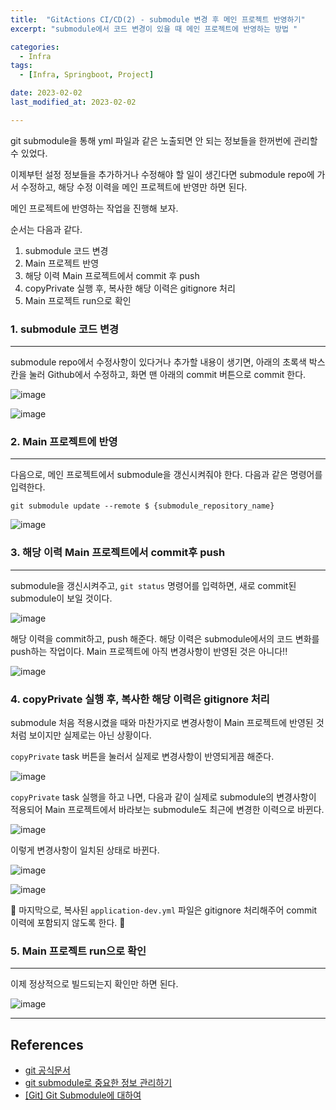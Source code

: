 ```yaml
---
title:  "GitActions CI/CD(2) - submodule 변경 후 메인 프로젝트 반영하기" 
excerpt: "submodule에서 코드 변경이 있을 때 메인 프로젝트에 반영하는 방법 "

categories:
  - Infra
tags:
  - [Infra, Springboot, Project]

date: 2023-02-02
last_modified_at: 2023-02-02

---
```


git submodule을 통해 yml 파일과 같은 노출되면 안 되는 정보들을 한꺼번에 관리할 수 있었다.

이제부턴 설정 정보들을 추가하거나 수정해야 할 일이 생긴다면 submodule repo에 가서 수정하고, 해당 수정 이력을 메인 프로젝트에 반영만 하면 된다.

메인 프로젝트에 반영하는 작업을 진행해 보자.

순서는 다음과 같다.

1. submodule 코드 변경
2. Main 프로젝트 반영 
3. 해당 이력 Main 프로젝트에서 commit 후 push 
4. copyPrivate 실행 후, 복사한 해당 이력은 gitignore 처리
5. Main 프로젝트 run으로 확인

### 1. submodule 코드 변경
---

submodule repo에서 수정사항이 있다거나 추가할 내용이 생기면, 아래의 초록색 박스 칸을 눌러 Github에서 수정하고, 화면 맨 아래의 commit 버튼으로 commit 한다.

![image](https://user-images.githubusercontent.com/85394884/217045714-eeaa79b2-28c8-4514-aeb0-45b87fc25f70.png)

![image](https://user-images.githubusercontent.com/85394884/217045943-db2d0853-2310-4cbf-b923-8007f5ae780a.png)


### 2. Main 프로젝트에 반영
---

다음으로, 메인 프로젝트에서 submodule을 갱신시켜줘야 한다. 다음과 같은 명령어를 입력한다.

```
git submodule update --remote $ {submodule_repository_name}
```
![image](https://user-images.githubusercontent.com/85394884/217046217-5c3b8ce7-804d-4fb8-b7af-53e431444e4d.png)

### 3. 해당 이력 Main 프로젝트에서 commit후 push
---

submodule을 갱신시켜주고, `git status` 명령어를 입력하면, 새로 commit된 submodule이 보일 것이다.

![image](https://user-images.githubusercontent.com/85394884/217046413-27b77ba4-4c98-4c01-801b-8f98b62ffde5.png)

해당 이력을 commit하고, push 해준다. 해당 이력은 submodule에서의 코드 변화를 push하는 작업이다. Main 프로젝트에 아직 변경사항이 반영된 것은 아니다!!

![image](https://user-images.githubusercontent.com/85394884/217046877-3edac121-5d63-431b-9320-c288ab597112.png)


### 4. copyPrivate 실행 후, 복사한 해당 이력은 gitignore 처리

submodule 처음 적용시켰을 때와 마찬가지로 변경사항이 Main 프로젝트에 반영된 것처럼 보이지만 실제로는 아닌 상황이다.

`copyPrivate` task 버튼을 눌러서 실제로 변경사항이 반영되게끔 해준다.

![image](https://user-images.githubusercontent.com/85394884/216500808-fe16604d-3512-4e18-8be9-3a9ada3645c9.png)

`copyPrivate` task 실행을 하고 나면, 다음과 같이 실제로 submodule의 변경사항이 적용되어 Main 프로젝트에서 바라보는 submodule도 최근에 변경한 이력으로 바뀐다.

![image](https://user-images.githubusercontent.com/85394884/216500937-be717bd5-3d50-453b-a2d4-fd27ea2bc9d9.png)

이렇게 변경사항이 일치된 상태로 바뀐다.

![image](https://user-images.githubusercontent.com/85394884/217048021-aaea7912-e93b-48ab-a47f-9a178c3be467.png)

![image](https://user-images.githubusercontent.com/85394884/217047855-4016e4f8-7b1d-4129-b30e-32a2d989c07d.png)

🚨 마지막으로, 복사된 `application-dev.yml` 파일은 gitignore 처리해주어 commit 이력에 포함되지 않도록 한다. 🚨

### 5. Main 프로젝트 run으로 확인
---

이제 정상적으로 빌드되는지 확인만 하면 된다.

![image](https://user-images.githubusercontent.com/85394884/216507897-d85dd060-ef9b-4b27-a97e-4ff5557d95df.png)

---

## References

* [git 공식문서](https://git-scm.com/book/ko/v2/Git-%EB%8F%84%EA%B5%AC-%EC%84%9C%EB%B8%8C%EB%AA%A8%EB%93%88)
* [git submodule로 중요한 정보 관리하기](https://tecoble.techcourse.co.kr/post/2021-07-31-git-submodule/)
* [[Git] Git Submodule에 대하여](https://leveloper.tistory.com/176)
